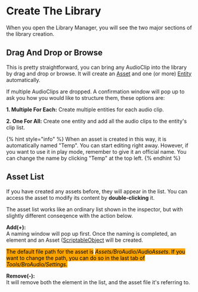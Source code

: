 # Create The Library

When you open the Library Manager,  you will see the two major sections of the library creation.

## Drag And Drop or Browse

This is pretty straightforward, you can bring any AudioClip into the library by drag and drop or browse. It will create an [Asset](./#asset) and one (or more) [Entity](./#entity) automatically.&#x20;

If multiple AudioClips are dropped. A confirmation window will pop up to ask you how you would like to structure them, these options are:

**1.  Multiple For Each:** Create multiple entities for each audio clip.

**2. One For All:** Create one entity and add all the audio clips to the entity's clip list.

{% hint style="info" %}
When an asset is created in this way, it is automatically named "Temp". You can start editing right away. However, if you want to use it in play mode, remember to give it an official name. You can change the name by clicking "Temp" at the top left.
{% endhint %}

## Asset List

If you have created any assets before, they will appear in the list. You can access the asset to modify its content by **double-clicking** it.&#x20;

The asset list works like an ordinary list shown in the inspector, but with slightly different conseqence with the action below.

**Add(+):**\
A naming window will pop up first. Once the naming is completed, an element and an Asset ([ScriptableObject](https://docs.unity3d.com/Manual/class-ScriptableObject.html) will be created.

<mark style="background-color:orange;">The default file path for the asset is</mark> <mark style="background-color:orange;"></mark>_<mark style="background-color:orange;">Assets/BroAudio/AudioAssets</mark>_<mark style="background-color:orange;">. If you want to change the path, you can do so in the last tab of</mark> <mark style="background-color:orange;"></mark>_<mark style="background-color:orange;">Tools/BroAudio/Settings.</mark>_

**Remove(-):**\
It will remove both the element in the list, and the asset file it's referring to.

